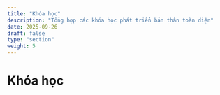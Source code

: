 ```yaml
---
title: "Khóa học"
description: "Tổng hợp các khóa học phát triển bản thân toàn diện"
date: 2025-09-26
draft: false
type: "section"
weight: 5
---
```


# Khóa học

<!-- > **⚠️ Đang trong quá trình xây dựng!** -->
<!-- 
Chào mừng bạn đến với bộ khóa học toàn diện của chúng tôi! Chúng tôi cung cấp các khóa học được thiết kế khoa học để giúp bạn phát triển toàn diện về mọi mặt của cuộc sống.

## 🎯 Tầm nhìn

Chúng tôi tin rằng mỗi người đều có tiềm năng vô hạn để phát triển và thành công. Thông qua các khóa học được thiết kế cẩn thận, chúng tôi giúp bạn khám phá và phát huy tiềm năng đó.

## 📚 Các nhóm khóa học

### 🧘‍♀️ [Nội tâm](/khoa-hoc/noi-tam/)
Phát triển bản thân từ bên trong, kiến tạo an vui và hạnh phúc
- **WNT1**: Thấu hiểu nội tâm - Kiến tạo an vui
- **WNT2**: 7 Bố thí quan trọng đời người

### 💪 [Sức khỏe](/khoa-hoc/suc-khoe/)
Chăm sóc và nâng cao sức khỏe toàn diện
- **WSK1**: Thấu hiểu sức khỏe
- **WSK2**: Thấu hiểu tư duy
- **WSK3**: Hành trình 21 ngày thay gân đổi cốt

### ❤️ [Mối quan hệ](/khoa-hoc/moi-quan-he/)
Xây dựng và phát triển các mối quan hệ tích cực
- **WQH1**: Thấu hiểu yêu thương
- **WQH2**: Nhận thức đủ đầy về con người

### 💰 [Tài chính](/khoa-hoc/tai-chinh/)
Quản lý tài chính, phát triển kinh doanh và đầu tư
- **WTC1**: Thấu hiểu tài chính
- **WTC2**: Nhận thức đủ đầy về tài chính - kinh doanh - đầu tư
- **FTC1**: 12 bước thấu suốt
- **FTC2**: Phát triển doanh nghiệp xã hội

## 🌟 Đặc điểm nổi bật

### ✅ Phương pháp học tập hiện đại
- Học online linh hoạt
- Kết hợp lý thuyết và thực hành
- Hỗ trợ cộng đồng học tập
- Theo dõi tiến bộ cá nhân

### ✅ Nội dung chất lượng cao
- Được thiết kế bởi chuyên gia
- Cập nhật thường xuyên
- Áp dụng thực tế cao
- Phù hợp với người Việt

### ✅ Hỗ trợ toàn diện
- Tài liệu học tập đầy đủ
- Hỗ trợ từ giảng viên
- Cộng đồng học viên
- Chứng chỉ hoàn thành

## 🚀 Lộ trình học tập khuyến nghị

### Giai đoạn 1: Nền tảng (2-3 tháng).
1. **WNT1** - Thấu hiểu nội tâm
2. **WSK1** - Thấu hiểu sức khỏe
3. **WQH1** - Thấu hiểu yêu thương
4. **WTC1** - Thấu hiểu tài chính

### Giai đoạn 2: Phát triển (3-4 tháng)
1. **WNT2** - 7 Bố thí quan trọng
2. **WSK2** - Thấu hiểu tư duy
3. **WQH2** - Nhận thức về con người
4. **WTC2** - Tài chính - kinh doanh - đầu tư

### Giai đoạn 3: Chuyên sâu (2-3 tháng)
1. **WSK3** - Hành trình 21 ngày
2. **FTC1** - 12 bước thấu suốt
3. **FTC2** - Doanh nghiệp xã hội

## 📈 Kết quả đạt được

Sau khi hoàn thành các khóa học, bạn sẽ:

- **Phát triển toàn diện**: Cân bằng mọi mặt của cuộc sống
- **Tự tin hơn**: Có kiến thức và kỹ năng vững chắc
- **Thành công hơn**: Đạt được mục tiêu cá nhân và nghề nghiệp
- **Hạnh phúc hơn**: Có cuộc sống ý nghĩa và viên mãn
- **Tạo tác động**: Đóng góp tích cực cho xã hội

## 🎓 Chứng chỉ và công nhận

- Chứng chỉ hoàn thành cho từng khóa học
- Chứng chỉ tổng hợp khi hoàn thành tất cả khóa học
- Công nhận từ cộng đồng chuyên môn
- Hỗ trợ kết nối và phát triển nghề nghiệp

## 🤝 Cộng đồng học tập

Tham gia cộng đồng học viên để:
- Chia sẻ kinh nghiệm và bài học
- Hỗ trợ lẫn nhau trong quá trình học
- Kết nối với những người cùng chí hướng
- Tham gia các hoạt động và sự kiện

## 🚀 Bắt đầu ngay

Hãy chọn khóa học phù hợp với nhu cầu hiện tại của bạn và bắt đầu hành trình phát triển bản thân ngay hôm nay!

---

**"Đầu tư vào bản thân là khoản đầu tư tốt nhất bạn có thể thực hiện."** - Warren Buffett -->

